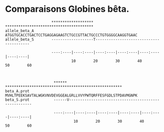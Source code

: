 # Comparaisons Globines bêta.



                         ******************* ****************************************
	allele_beta_A        ATGGTGCACCTGACTCCTGAGGAGAAGTCTGCCGTTACTGCCCTGTGGGGCAAGGTGAAC
	allele_beta_S        -------------------T----------------------------------------
	
                         ----:----|----:----|----:----|----:----|----:----|----:----|
                                  10        20        30        40        50        60



                          ****** *****************************************************
	beta_A.prot           MVHLTPEEKSAVTALWGKVNVDEVGGEALGRLLVVYPWTQRFFESFGDLSTPDAVMGNPK
	beta_S.prot           ------V-----------------------------------------------------
	
                          ----:----|----:----|----:----|----:----|----:----|----:----|
                                   10        20        30        40        50        60




